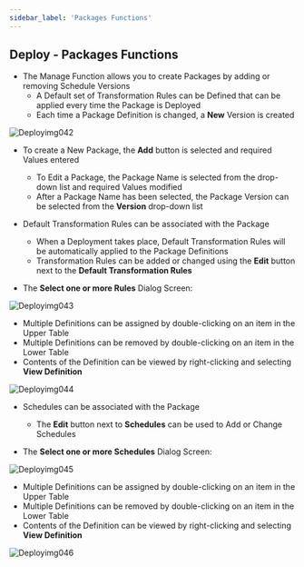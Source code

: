 ```yaml
---
sidebar_label: 'Packages Functions'
---
```


## Deploy - Packages Functions

* The Manage Function allows you to create Packages by adding or removing Schedule Versions
    * A Default set of Transformation Rules can be Defined that can be applied every time the Package is Deployed
    * Each time a Package Definition is changed, a **New** Version is created

![Deployimg042](../static/imgdeploy/Deployimg042.png)

* To create a New Package, the **Add** button is selected and required Values entered
    * To Edit a Package, the Package Name is selected from the drop-down list and required Values modified
    * After a Package Name has been selected, the Package Version can be selected from the **Version** drop-down list

* Default Transformation Rules can be associated with the Package
    * When a Deployment takes place, Default Transformation Rules will be automatically applied to the Package Definitions
    * Transformation Rules can be added or changed using the **Edit** button next to the **Default Transformation Rules**

* The **Select one or more Rules** Dialog Screen:

![Deployimg043](../static/imgdeploy/Deployimg043.png)

*  Multiple Definitions can be assigned by double-clicking on an item in the Upper Table
*  Multiple Definitions can be removed by double-clicking on an item in the Lower Table
* Contents of the Definition can be viewed by right-clicking and selecting **View Definition**

![Deployimg044](../static/imgdeploy/Deployimg044.png)

* Schedules can be associated with the Package
    * The **Edit** button next to **Schedules** can be used to Add or Change Schedules

* The **Select one or more Schedules** Dialog Screen:

![Deployimg045](../static/imgdeploy/Deployimg045.png)

* Multiple Definitions can be assigned by double-clicking on an item in the Upper Table
* Multiple Definitions can be removed by double-clicking on an item in the Lower Table
* Contents of the Definition can be viewed by right-clicking and selecting **View Definition**

![Deployimg046](../static/imgdeploy/Deployimg046.png)
